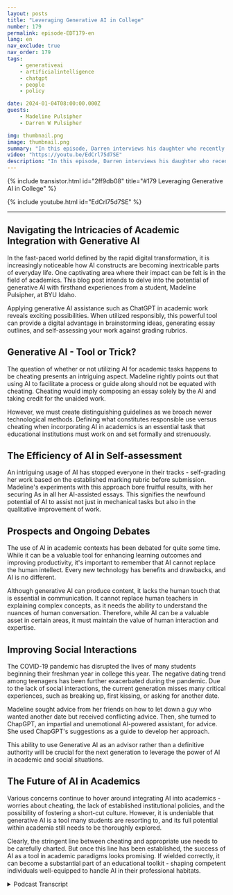 ```yaml
---
layout: posts
title: "Leveraging Generative AI in College"
number: 179
permalink: episode-EDT179-en
lang: en
nav_exclude: true
nav_order: 179
tags:
    - generativeai
    - artificialintelligence
    - chatgpt
    - people
    - policy

date: 2024-01-04T08:00:00.000Z
guests:
    - Madeline Pulsipher
    - Darren W Pulsipher

img: thumbnail.png
image: thumbnail.png
summary: "In this episode, Darren interviews his daughter who recently completed her first semester in college about her experience using generative AI technology in her academic studies. She describes the challenges and successes associated with utilizing this transformational tool."
video: "https://youtu.be/EdCrl75d7SE"
description: "In this episode, Darren interviews his daughter who recently completed her first semester in college about her experience using generative AI technology in her academic studies. She describes the challenges and successes associated with utilizing this transformational tool."
---
```


<div>
{% include transistor.html id="2ff9db08" title="#179 Leveraging Generative AI in College" %}

{% include youtube.html id="EdCrl75d7SE" %}
</div>

---

## Navigating the Intricacies of Academic Integration with Generative AI		

In the fast-paced world defined by the rapid digital transformation, it is increasingly noticeable how AI constructs are becoming inextricable parts of everyday life. One captivating area where their impact can be felt is in the field of academics. This blog post intends to delve into the potential of generative AI with firsthand experiences from a student, Madeline Pulsipher, at BYU Idaho. 

Applying generative AI assistance such as ChatGPT in academic work reveals exciting possibilities. When utilized responsibly, this powerful tool can provide a digital advantage in brainstorming ideas, generating essay outlines, and self-assessing your work against grading rubrics.

## Generative AI - Tool or Trick?

The question of whether or not utilizing AI for academic tasks happens to be cheating presents an intriguing aspect. Madeline rightly points out that using AI to facilitate a process or guide along should not be equated with cheating. Cheating would imply composing an essay solely by the AI and taking credit for the unaided work. 

However, we must create distinguishing guidelines as we broach newer technological methods. Defining what constitutes responsible use versus cheating when incorporating AI in academics is an essential task that educational institutions must work on and set formally and strenuously.

## The Efficiency of AI in Self-assessment

An intriguing usage of AI has stopped everyone in their tracks - self-grading her work based on the established marking rubric before submission. Madeline's experiments with this approach bore fruitful results, with her securing As in all her AI-assisted essays. This signifies the newfound potential of AI to assist not just in mechanical tasks but also in the qualitative improvement of work.

## Prospects and Ongoing Debates

The use of AI in academic contexts has been debated for quite some time. While it can be a valuable tool for enhancing learning outcomes and improving productivity, it's important to remember that AI cannot replace the human intellect. Every new technology has benefits and drawbacks, and AI is no different.

Although generative AI can produce content, it lacks the human touch that is essential in communication. It cannot replace human teachers in explaining complex concepts, as it needs the ability to understand the nuances of human conversation. Therefore, while AI can be a valuable asset in certain areas, it must maintain the value of human interaction and expertise.

## Improving Social Interactions

The COVID-19 pandemic has disrupted the lives of many students beginning their freshman year in college this year. The negative dating trend among teenagers has been further exacerbated during the pandemic. Due to the lack of social interactions, the current generation misses many critical experiences, such as breaking up, first kissing, or asking for another date.

Madeline sought advice from her friends on how to let down a guy who wanted another date but received conflicting advice. Then, she turned to ChapGPT, an impartial and unemotional AI-powered assistant, for advice. She used ChapGPT's suggestions as a guide to develop her approach.

This ability to use Generative AI as an advisor rather than a definitive authority will be crucial for the next generation to leverage the power of AI in academic and social situations.

## The Future of AI in Academics

Various concerns continue to hover around integrating AI into academics - worries about cheating, the lack of established institutional policies, and the possibility of fostering a short-cut culture. However, it is undeniable that generative AI is a tool many students are resorting to, and its full potential within academia still needs to be thoroughly explored.

Clearly, the stringent line between cheating and appropriate use needs to be carefully charted. But once this line has been established, the success of AI as a tool in academic paradigms looks promising. If wielded correctly, it can become a substantial part of an educational toolkit - shaping competent individuals well-equipped to handle AI in their professional habitats.



<details>
<summary> Podcast Transcript </summary>

<p></p>

</details>

